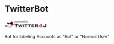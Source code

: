 # TwitterBot

![Alt text](img/powered-by-twitter4j-138x30.png)

Bot for labeling Accounts as "Bot" or "Normal User" 
